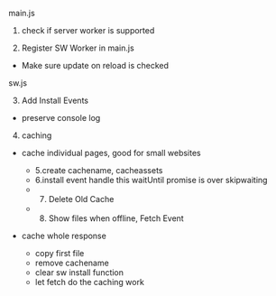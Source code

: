 main.js

1. check if server worker is supported

2. Register SW Worker in main.js

- Make sure update on reload is checked

sw.js

3. Add Install Events

- preserve console log

4. caching

- cache individual pages, good for small websites

  - 5.create cachename, cacheassets
  - 6.install event handle this
    waitUntil promise is over
    skipwaiting
  - 7. Delete Old Cache
  - 8. Show files when offline, Fetch Event

- cache whole response
  - copy first file
  - remove cachename
  - clear sw install function
  - let fetch do the caching work
